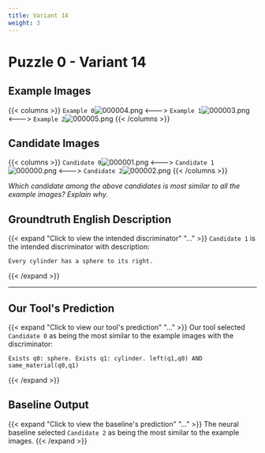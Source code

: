 ```yaml
---
title: Variant 14
weight: 3
---
```


# Puzzle 0 - Variant 14

## Example Images
{{< columns >}}
`Example 0`![000004.png](/clevr-variants/apocope/fovariant-14/render/images/CLEVR_val_000004.png)
<--->
`Example 1`![000003.png](/clevr-variants/apocope/fovariant-14/render/images/CLEVR_val_000003.png)
<--->
`Example 2`![000005.png](/clevr-variants/apocope/fovariant-14/render/images/CLEVR_val_000005.png)
{{< /columns >}}

## Candidate Images
{{< columns >}}
`Candidate 0`![000001.png](/clevr-variants/apocope/fovariant-14/render/images/CLEVR_val_000001.png)
<--->
`Candidate 1`![000000.png](/clevr-variants/apocope/fovariant-14/render/images/CLEVR_val_000000.png)
<--->
`Candidate 2`![000002.png](/clevr-variants/apocope/fovariant-14/render/images/CLEVR_val_000002.png)
{{< /columns >}}

*Which candidate among the above candidates is most similar to all the example images? Explain why.*

## Groundtruth English Description

{{< expand "Click to view the intended discriminator" "..." >}}
`Candidate 1` is the intended discriminator with description:
```plaintext 
Every cylinder has a sphere to its right.
```
{{< /expand >}}

---



## Our Tool's Prediction

{{< expand "Click to view our tool's prediction" "..." >}}
Our tool selected `Candidate 0` as being the most similar to the example images with the discriminator:
```plaintext
Exists q0: sphere. Exists q1: cylinder. left(q1,q0) AND same_material(q0,q1)
```
{{< /expand >}}



## Baseline Output

{{< expand "Click to view the baseline's prediction" "..." >}}
The neural baseline selected `Candidate 2` as being the most similar to the example images.
{{< /expand >}}

